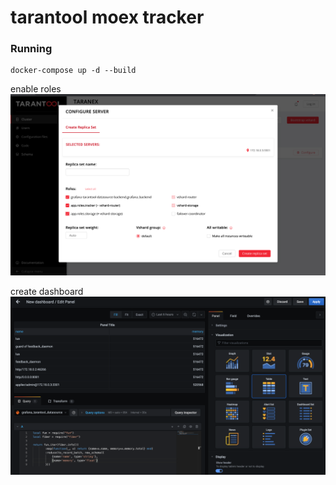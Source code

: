 # tarantool moex tracker

### Running

```shell
docker-compose up -d --build
```

enable roles ![](/assets/tnt.png)

create dashboard ![](/assets/gf.png)
